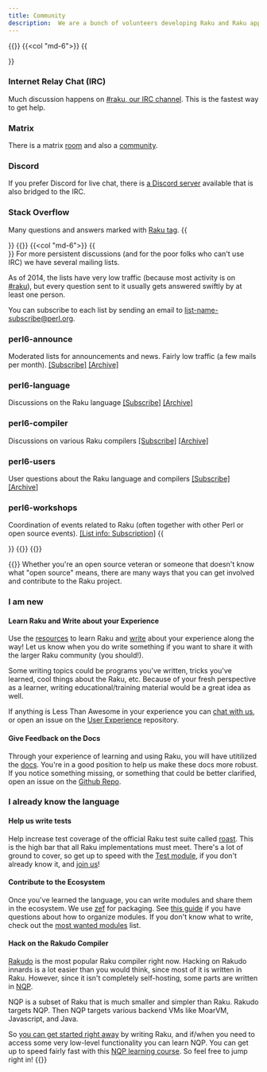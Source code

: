 ```yaml
---
title: Community
description:  We are a bunch of volunteers developing Raku and Raku applications, and try real hard to be nice to each other. Get in touch with us!
---
```


{{<row>}}
{{<col "md-6">}}
{{<section>}}
### Internet Relay Chat (IRC)
Much discussion happens on [#raku, our IRC channel](/community/irc). This is the fastest way to get help.
### Matrix
There is a matrix [room](https://matrix.to/#/%23freenode_%23raku:matrix.org) and also a [community](https://matrix.to/#/+raku:matrix.org). 
### Discord
If you prefer Discord for live chat, there is [a Discord server](https://discord.gg/VzYpdQ6) available that is also bridged to the IRC.
### Stack Overflow
Many questions and answers marked with [Raku tag](https://stackoverflow.com/questions/tagged/raku).
{{</section>}}
{{</col>}}
{{<col "md-6">}}
{{<section id="MailingLists" heading="Mailing Lists">}}
For more persistent discussions (and for the poor folks who can't use IRC) we have several mailing lists.

As of 2014, the lists have very low traffic (because most activity is on [#raku](/community/irc)), but every question sent to it usually gets answered swiftly by at least one person.

You can subscribe to each list by sending an email to list-name-subscribe@perl.org.

### perl6-announce
Moderated lists for announcements and news. Fairly low traffic (a few mails per month).
[[Subscribe]](mailto:perl6-announce-subscribe@perl.org) [[Archive]](http://nntp.perl.org/group/perl.perl6.announce/)
### perl6-language
Discussions on the Raku language
[[Subscribe]](mailto:perl6-language-subscribe@perl.org) [[Archive]](http://nntp.perl.org/group/perl.perl6.language/)
### perl6-compiler
Discussions on various Raku compilers
[[Subscribe]](mailto:perl6-compiler-subscribe@perl.org) [[Archive]](http://nntp.perl.org/group/perl.perl6.compiler/)
### perl6-users
User questions about the Raku language and compilers
[[Subscribe]](mailto:perl6-users-subscribe@perl.org) [[Archive]](http://nntp.perl.org/group/perl.perl6.users/)
### perl6-workshops
Coordination of events related to Raku (often together with other Perl or open source events).
[[List info: Subscription]](https://groups.google.com/group/perl6-workshops?hl=en)
{{</section>}}
{{</col>}}
{{</row>}}

{{<fullsection id="GettingInvolved" heading="Getting Involved">}}
Whether you're an open source veteran or someone that doesn't know what "open source" means, there are many ways that you can get involved and contribute to the Raku project.
### I am new
#### Learn Raku and Write about your Experience
Use the [resources](/resources) to learn Raku and [write](https://planet.raku.org/) about your experience along the way! Let us know when you do write something if you want to share it with the larger Raku community (you should!).

Some writing topics could be programs you've written, tricks you've learned, cool things about the Raku, etc. Because of your fresh perspective as a learner, writing educational/training material would be a great idea as well.

If anything is Less Than Awesome in your experience you can [chat with us](/community/irc), or open an issue on the [User Experience](https://github.com/perl6/user-experience) repository.
#### Give Feedback on the Docs
Through your experience of learning and using Raku, you will have utitilized the [docs](https://docs.raku.org/). You're in a good position to help us make these docs more robust. If you notice something missing, or something that could be better clarified, open an issue on the [Github Repo](https://github.com/Raku/doc).

### I already know the language
#### Help us write tests
Help increase test coverage of the official Raku test suite called [roast](https://github.com/perl6/roast). This is the high bar that all Raku implementations must meet. There's a lot of ground to cover, so get up to speed with the [Test module](https://docs.raku.org/language/testing), if you don't already know it, and [join us](https://perl6.party/post/A-Date-With-The-Bug-Queue-or-Let-Me-Help-You-Help-Me-Help-You)!
#### Contribute to the Ecosystem
Once you've learned the language, you can write modules and share them in the ecosystem. We use [zef](https://github.com/ugexe/zef) for packaging. See [this guide](https://docs.raku.org/language/modules) if you have questions about how to organize modules. If you don't know what to write, check out the [most wanted modules](https://github.com/perl6/perl6-most-wanted/blob/master/most-wanted/modules.md) list.
#### Hack on the Rakudo Compiler
[Rakudo](https://rakudo.org/) is the most popular Raku compiler right now. Hacking on Rakudo innards is a lot easier than you would think, since most of it is written in Raku. However, since it isn't completely self-hosting, some parts are written in [NQP](https://github.com/perl6/nqp).

NQP is a subset of Raku that is much smaller and simpler than Raku. Rakudo targets NQP. Then NQP targets various backend VMs like MoarVM, Javascript, and Java.

So [you can get started right away](https://perl6.party/post/A-Date-With-The-Bug-Queue-or-Let-Me-Help-You-Help-Me-Help-You) by writing Raku, and if/when you need to access some very low-level functionality you can learn NQP. You can get up to speed fairly fast with this [NQP learning course](https://github.com/edumentab/rakudo-and-nqp-internals-course). So feel free to jump right in! 
{{</fullsection>}}